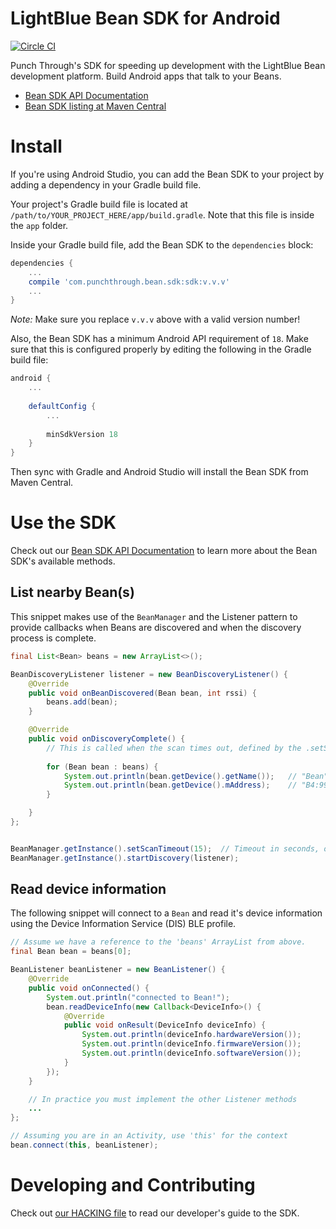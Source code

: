# LightBlue Bean SDK for Android

[![Circle CI](https://circleci.com/gh/PunchThrough/bean-sdk-android/tree/master.svg?style=shield&circle-token=:circle-token)](https://circleci.com/gh/PunchThrough/bean-sdk-android/tree/master)

Punch Through's SDK for speeding up development with the LightBlue Bean development platform. Build Android apps that talk to your Beans.

* [Bean SDK API Documentation](http://punchthrough.github.io/bean-sdk-android/)
* [Bean SDK listing at Maven Central](http://search.maven.org/#search%7Cga%7C1%7Cg%3A%22com.punchthrough.bean.sdk%22)

# Install

If you're using Android Studio, you can add the Bean SDK to your project by adding a dependency in your Gradle build file.

Your project's Gradle build file is located at `/path/to/YOUR_PROJECT_HERE/app/build.gradle`. Note that this file is inside the `app` folder.

Inside your Gradle build file, add the Bean SDK to the `dependencies` block:

```groovy
dependencies {
    ...
    compile 'com.punchthrough.bean.sdk:sdk:v.v.v'
    ...
}
```

*Note:* Make sure you replace `v.v.v` above with a valid version number!

Also, the Bean SDK has a minimum Android API requirement of `18`. Make sure that this is configured properly by editing the following in the Gradle build file:

```groovy
android {
    ...
    
    defaultConfig {
        ...
        
        minSdkVersion 18
    }
}
```

Then sync with Gradle and Android Studio will install the Bean SDK from Maven Central.

# Use the SDK

Check out our [Bean SDK API Documentation](http://punchthrough.github.io/bean-sdk-android/) to learn more about the Bean SDK's available methods.

## List nearby Bean(s)

This snippet makes use of the `BeanManager` and the Listener pattern to provide callbacks
when Beans are discovered and when the discovery process is complete.

```java
final List<Bean> beans = new ArrayList<>();

BeanDiscoveryListener listener = new BeanDiscoveryListener() {
    @Override
    public void onBeanDiscovered(Bean bean, int rssi) {
        beans.add(bean);
    }

    @Override
    public void onDiscoveryComplete() {
        // This is called when the scan times out, defined by the .setScanTimeout(int seconds) method
    
        for (Bean bean : beans) {
            System.out.println(bean.getDevice().getName());   // "Bean"              (example)
            System.out.println(bean.getDevice().mAddress);    // "B4:99:4C:1E:BC:75" (example)
        }

    }
};


BeanManager.getInstance().setScanTimeout(15);  // Timeout in seconds, optional, default is 30 seconds
BeanManager.getInstance().startDiscovery(listener);

```

## Read device information

The following snippet will connect to a `Bean` and read it's device information using the
Device Information Service (DIS) BLE profile.

```java
// Assume we have a reference to the 'beans' ArrayList from above.
final Bean bean = beans[0];

BeanListener beanListener = new BeanListener() {
    @Override
    public void onConnected() {
        System.out.println("connected to Bean!");
        bean.readDeviceInfo(new Callback<DeviceInfo>() {
            @Override
            public void onResult(DeviceInfo deviceInfo) {
                System.out.println(deviceInfo.hardwareVersion());
                System.out.println(deviceInfo.firmwareVersion());
                System.out.println(deviceInfo.softwareVersion());
            }
        });
    }

    // In practice you must implement the other Listener methods
    ...
};

// Assuming you are in an Activity, use 'this' for the context
bean.connect(this, beanListener);

```

# Developing and Contributing

Check out [our HACKING file](HACKING.md) to read our developer's guide to the SDK.
